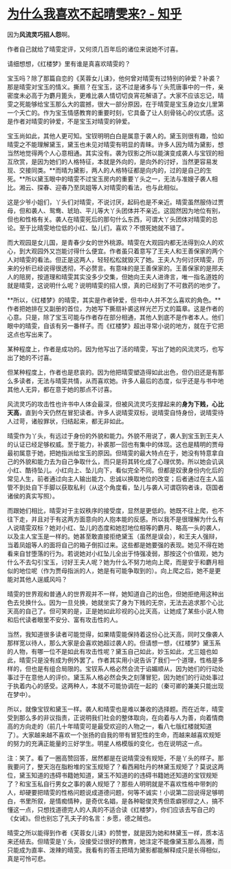 # [为什么我喜欢不起晴雯来? - 知乎](https://www.zhihu.com/question/408576334/answer/2263947231)

因为**风流灵巧招人怨**啊。

作者自己就给了晴雯定评，又何须几百年后的诸位来说她不讨喜。

请细想想，《红楼梦》里有谁是真喜欢晴雯的？

宝玉吗？除了那篇自恋的《芙蓉女儿诔》，他何曾对晴雯有过特别的钟爱？补裘？那是晴雯对宝玉的情义。撕扇？在宝玉，这不过是诸多与丫头荒唐事中的一件，亲密度未必高于为麝月篦头，更难比袭人情切切良宵花解语了。大家不应该忘记，晴雯之死能够给宝玉那么大的震撼，很大一部分原因，在于晴雯是宝玉身边女儿里第一个夭亡的。作为宝玉情感教育的重要时刻，它具备了让人刻骨铭心的仪式感。这是作者对晴雯的钟爱，不是宝玉对晴雯的钟爱。

宝玉尚如此，其他人更可知。宝钗明明白白是属意于袭人的。黛玉则很有趣，恰如晴雯之不能理解黛玉，黛玉也未见对晴雯有明显的青睐。许多人因为晴为黛影，想当然地觉得两个人心意相通。其实没有。袭为钗影之所以能演变成袭人与宝钗的相互欣赏，是因为她们的人格特征，本就是外向的，是向外的讨好，当然更容易发现、交接同类。**而晴为黛影，两人的人格特征都是向内的，过的是自己的生死。**所以黛玉眼中的晴雯不过宝玉房内的重要丫头之一，无法与准嫂子袭人相比。湘云、探春、迎春乃至凤姐等人对晴雯的看法，也与此相似。

这是少爷小姐们，丫头们对晴雯，不说讨厌，起码也是不亲近。晴雯虽然服侍过贾母，但和袭人、鸳鸯、琥珀、平儿等大丫头团体并不亲近。这固然因为地位有别，但也和性格有关。袭人在晴雯死后的那句什么东西，可谓大丫头团体对晴雯的总论。至于比晴雯地位低的小红、坠儿们，喜欢？不恨死她就不错了。

而大观园是女儿国，是青春少女的世外桃源。晴雯在大观园内都无法得到众人的欢心，到大观园外又岂能讨得什么便宜。作者虽只着意写了王夫人和王善保家的两个人对晴雯的看法。但正是这两人，轻轻松松就毁灭了她。王夫人为何讨厌晴雯，历来的分析已经说得很透彻，不必赘言。有意味的是王善保家的。王善保家的是邢夫人的陪房，按道理和晴雯其实没多少交集，但她向王夫人进谗言，唯一指名道姓的就是晴雯，这说明什么呢？说明晴雯的招人恨，真的已经到了不可救药的地步了。

**所以，《红楼梦》的晴雯，其实是作者钟爱，但书中人并不怎么喜欢的角色。**作者把她排在又副册的首位，为她写下撕扇补裘这样光芒万丈的篇章。这是作者的心意。只是，除了宝玉可能与作者存在部分相通，其他人到底不是作者本人。他们眼中的晴雯，自该有另一番样子。而《红楼梦》超出寻常小说的地方，就在于它把这点也写出来了。

某种程度上，作者是成功的。因为他写出了活的晴雯，写出了她的风流灵巧，也写出了她的不讨喜。

但某种程度上，作者也是悲哀的。因为他把晴雯塑造得如此出色，但仍旧还是有那么多读者，无法与晴雯共情，从而喜欢她。许多人最后的态度，似乎还是与书中地其他人无异，都在意于她的那点不讨喜。

风流灵巧的攻击性也许书中人体会最深，但被风流灵巧支撑起来的**身为下贱，心比天高**，直到今天仍然在冒犯读者。许多人说晴雯双标，说晴雯自恃身份，说晴雯待人过苛，诸般罪状，归结起来，都无非如此。

晴雯作为丫头，有远过于身份的外貌和能力。外貌不用说了，袭人到宝玉到王夫人的认证已经足够权威。至于能力，补裘那一回也有集中的体现。这也是精明的贾母最初属意于她，把她指派给宝玉的原因。但晴雯的最大特点在于，她没有特意拿自己的外貌和能力去为自己争取什么，而只是将其转化成了心理优势。所以她会讥讽小红、酷待坠儿。小红向上、坠儿向下，看似完全不同。但都是奴隶身份内化后的常见人生，前者通过向主人输出能力、忠诚以换取地位的改变；后者通过在主人监管不到处自下手脚以获取私利（从这个角度看，坠儿与袭人可谓窃钩者诛，窃国者诸侯的真实写照）。

而跟她们相比，晴雯对于主奴秩序的接受度，显然是更低的。她既不往上爬，也不往下走，并且对于有这两方面意向的人抱本能的反感。所以我不是很理解为什么有人说晴雯双标？她对小红、坠儿的态度和她怼地位相等的麝月、略高一头的袭人，以及主人宝玉是一样的。她甚至敢直接拒绝黛玉（虽然是误会），和王夫人强辩，当着凤姐等人的面将自己的箱子倒扣过来。这些都是她要强的表现。她见不得在她看来自甘堕落的行为。若说她对小红坠儿全出于恃强凌弱，那按这个价值观，她为什么不去勾引宝玉，讨好王夫人呢？她为什么不努力地向上爬，而是安于和麝月相似的地位呢（作为贾母指派的人，她是有可能争取到的）。向上爬之后，她不是更能对其他人逞威风吗？

晴雯的世界观和普通人的世界观并不一样，她知道自己的出色，但她拒绝用这种出色去兑换什么。因为一旦兑换，她就坐实了身为下贱的无奈，无法去追求那个心比天高的自己了。但可笑的是，正是她如此珍视的心比天高，让她成了某些小说人物和后代读者眼里不安分、富有攻击性的人。

当然，我知道很多读者可能觉得，如果晴雯能保持着这份心比天高，同时又像袭人那样宽以待人，那么大家是会喜欢她超过袭人的。但请想一想，《红楼梦》黛玉系的人物，有哪一位不是如此有攻击性呢？黛玉自己如此，妙玉如此，尤三姐也如此，晴雯只是没有成为例外罢了。作者其实用小说告诉了我们一个道理，性格是多样的，但也是有组合局限的。宝钗系人格必然会流于谄媚顺从，因为她们的行动处事过于在意他人的评价。黛玉系人格必然会失之刻薄冒犯，因为她们的行动处事过于执着内心的感受。这两种人，本就不可能协调在一起的（秦可卿的兼美只能出现在梦中）。

所以，就像宝钗和黛玉一样。袭人和晴雯也是难以兼收的选择题。而在近年，晴雯受到那么多的非议指责，正说明我们社会的整体取向，在向着与人为善，向着情商高的方向走的（前几十年晴雯可是最受欢迎的人物之一，看八七版红楼就知道了）。大家越来越不喜欢一个张扬的自我的带有冒犯性的生命，而越来越喜欢规矩的努力的充满正能量的三好学生。明星人格模版的变化，也在说明这一点。

注：笑了。看了一圈高赞回答，居然都是在说晴雯没有规矩，不是丫头的样子。那我要问了，整天泡在脂粉堆的宝玉规矩了？看西厢牡丹的林黛玉规矩了？莫说这两位，黛玉知道的违碍书籍她知道，黛玉不知道的的违碍书籍她还知道的宝钗规矩了？和宝玉私自行男女之事的袭人规矩了？那些人明明就是不喜欢性格中带刺的人，却硬要把晴雯的性格问题说成道德问题，何等不诚实！小说第二回说得足够明白，书里所叙，是情痴情种，是奇优名娼，是各种聪俊灵秀但乖癖邪缪之人，搞不懂这一点，只想找道德完人的人真的不适合读《红楼梦》，你们应该去写自己的《女诫》。但也别忘了孔夫子的名言：乡愿，德之贼也。

晴雯之所以能得到作者《芙蓉女儿诔》的赞誉，就是因为她和林黛玉一样，质本洁来还结去。但晴雯是丫头，没接受过很好的教育，她注定不能像黛玉那么高雅，而只能成为直率、泼辣的晴雯。我看有的答主把晴为黛影都能解释成只是长得相似，真是可怜可悲。
